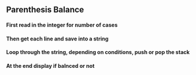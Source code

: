 
## Parenthesis Balance

#### First read in the integer for number of cases
#### Then get each line and save into a string
#### Loop through the string, depending on conditions, push or pop the stack
#### At the end display if balnced or not

